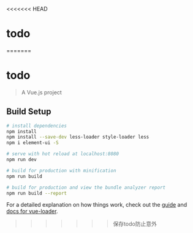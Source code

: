 <<<<<<< HEAD
# todo
=======
# todo

> A Vue.js project

## Build Setup

``` bash
# install dependencies
npm install
npm install --save-dev less-loader style-loader less
npm i element-ui -S

# serve with hot reload at localhost:8080
npm run dev

# build for production with minification
npm run build

# build for production and view the bundle analyzer report
npm run build --report
```

For a detailed explanation on how things work, check out the [guide](http://vuejs-templates.github.io/webpack/) and [docs for vue-loader](http://vuejs.github.io/vue-loader).
>>>>>>> 保存todo防止意外
